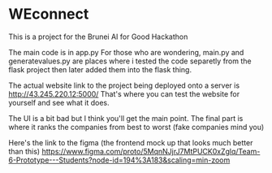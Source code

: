 # WEconnect
This is a project for the Brunei AI for Good Hackathon

The main code is in app.py
For those who are wondering, main.py and generatevalues.py are places where i tested the code separetly from the flask project then later added them into the flask thing.

The actual website link to the project being deployed onto a server is http://43.245.220.12:5000/
That's where you can test the website for yourself and see what it does.

The UI is a bit bad but I think you'll get the main point. The final part is where it ranks the companies from best to worst (fake companies mind you)

Here's the link to the figma (the frontend mock up that looks much better than this)
https://www.figma.com/proto/5MqnNJjrJ7MtPUCK0xZglq/Team-6-Prototype---Students?node-id=194%3A183&scaling=min-zoom
